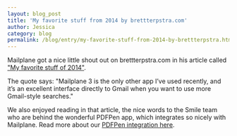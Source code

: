 ```yaml
---
layout: blog_post
title: 'My favorite stuff from 2014 by brettterpstra.com'
author: Jessica
category: blog
permalink: /blog/entry/my-favorite-stuff-from-2014-by-brettterpstra.html
---
```


Mailplane got a nice little shout out on brettterpstra.com in his article called ["My favorite stuff of 2014"](http://brettterpstra.com/2015/01/05/my-favorite-apps-of-2014-part-1).

The quote says: "Mailplane 3 is the only other app I’ve used recently, and it’s an excellent interface directly to Gmail when you want to use more Gmail-style searches."

We also enjoyed reading in that article, the nice words to the Smile team who are behind the wonderful PDFPen app, which integrates so nicely with Mailplane. Read more about our [PDFPen integration here](/help/edit_attachments.html).